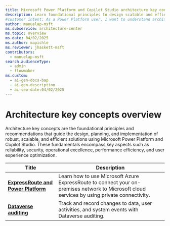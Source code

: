 ```yaml
---
title: Microsoft Power Platform and Copilot Studio architecture key concepts overview
description: Learn foundational principles to design scalable and efficient solutions with Microsoft Power Platform and Copilot Studio.
#customer intent: As a Power Platform user, I want to understand architecture key concepts of Microsoft Power Platform and Copilot Studio so that I can design scalable and efficient solutions.  
author: manuelap-msft
ms.subservice: architecture-center
ms.topic: overview
ms.date: 04/02/2025
ms.author: mapichle
ms.reviewer: jhaskett-msft
contributors:
  - manuelap-msft
search.audienceType:
  - admin
  - flowmaker
ms.custom:
  - ai-gen-docs-bap
  - ai-gen-description
  - ai-seo-date:04/02/2025
---
```


# Architecture key concepts overview

Architecture key concepts are the foundational principles and recommendations that guide the design, planning, and implementation of robust, scalable, and efficient solutions using Microsoft Power Platform and Copilot Studio. These fundamentals encompass key aspects such as reliability, security, operational excellence, performance efficiency, and user experience optimization.

| Title | Description |
| --- | --- |
| **[ExpressRoute and Power Platform](expressroute/overview.md)** | Learn how to use Microsoft Azure ExpressRoute to connect your on-premises network to Microsoft cloud services by using private connectivity. |
| **[Dataverse auditing](dataverse-auditing.md)** | Track and record changes to data, user activities, and system events with Dataverse auditing.|
